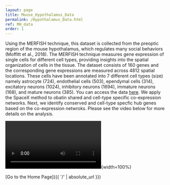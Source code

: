 ```yaml
---
layout: page
title: Mouse_Hypothalamus_Data
permalink: /Hypothalamus_Data.html
ref: MH_data
order: 1
---
```




Using the MERFISH technique, this dataset is collected from the preoptic region of the mouse hypothalamus, which regulates many social behaviors (Moffitt et al.,
2018). The MERFISH technique measures gene expression of single cells for different cell types, providing insights into the spatial organization of cells in the tissue. The dataset consists of $160$ genes and the corresponding gene expressions are measured across $4812$ spatial locations. These cells have been annotated into 7 different cell types (size) namely astrocyte $(724)$, endothelial cells $(503)$, ependymal cells $(314)$, excitatory neurons $(1024)$, inhibitory neurons $(1694)$, immature neurons $(168)$, and mature neurons $(385)$. You can access the data [here](https://github.com/xzhoulab/SPARK-Analysis/tree/master/processed_data). We apply the SpaceX method to obatin shared and cell-type specific co-expression networks. Next, we identify conserved and cell-type specfic hub genes based on the co-expression netwroks. Please see the video below for more details on the analysis. 


![](MH.mp4){width=100%}


[Go to the Home Page]({{ '/' | absolute_url }})

